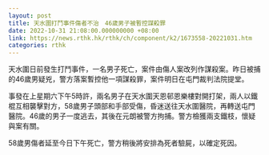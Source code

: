 ```yaml
---
layout: post
title: 天水圍打鬥事件傷者不治　46歲男子被暫控謀殺罪
date: 2022-10-31 21:08:00.000000000 +08:00
link: https://news.rthk.hk/rthk/ch/component/k2/1673558-20221031.htm
categories: rthk
---
```


天水圍日前發生打鬥事件，一名男子死亡，案件由傷人案改列作謀殺案。昨日被捕的46歲男疑兇，警方落案暫控他一項謀殺罪，案件明日在屯門裁判法院提堂。

事發在上星期六下午5時許，兩名男子在天水圍天恩邨恩樂樓對開打架，兩人以鐵棍互相襲擊對方，58歲男子頭部和手部受傷，昏迷送往天水圍醫院，再轉送屯門醫院。46歲的男子一度逃去，其後在元朗被警方拘捕。警方檢獲兩支鐵枝，懷疑與案有關。

58歲男傷者延至今日下午死亡，警方稍後將安排為死者驗屍，以確定死因。
